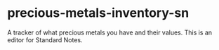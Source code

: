# precious-metals-inventory-sn
A tracker of what precious metals you have and their values. This is an editor for Standard Notes. 
